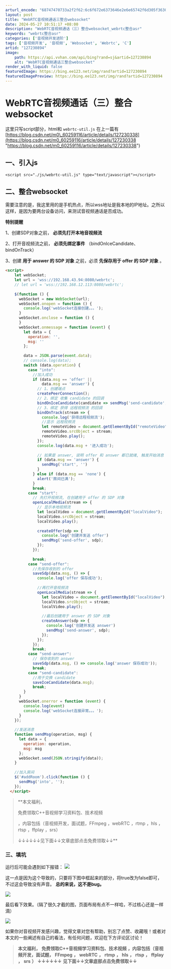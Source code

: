 ```yaml
---
arturl_encode: "68747470733a2f2f62:6c6f672e6373646e2e6e65742f6d305f36303235393131362f:61727469636c652f64657461696c732f313237323330383934"
layout: post
title: "WebRTC音视频通话三整合websocket"
date: 2024-05-27 10:51:17 +08:00
description: "WebRTC音视频通话（三）整合websocket_webrtc整合asr"
keywords: "webrtc整合asr"
categories: ['音视频开发进阶']
tags: ['音视频开发', '音视频', 'Websocket', 'Webrtc', 'C']
artid: "127230894"
image:
    path: https://api.vvhan.com/api/bing?rand=sj&artid=127230894
    alt: "WebRTC音视频通话三整合websocket"
render_with_liquid: false
featuredImage: https://bing.ee123.net/img/rand?artid=127230894
featuredImagePreview: https://bing.ee123.net/img/rand?artid=127230894
---
```


# WebRTC音视频通话（三）整合websocket

这里只写script部分，html和
`webrtc-util.js`
在上一篇有
[https://blog.csdn.net/m0\_60259116/article/details/127230338](https://blog.csdn.net/m0_60259116/article/details/127230338 "https://blog.csdn.net/m0_60259116/article/details/127230338")

## 一、引入js

```
<script src="./js/webrtc-util.js" type="text/javascript"></script>

```

### 

## 二、整合websocket

需要注意的是，我这里用的是手机热点，所以wss地址是我本地的IP地址。之所以这样，是因为要两台设备访问，来测试音视频通话是否成功。

**特别提醒**

1、创建SDP对象之前，
**必须先打开本地音视频流**
  
2、打开音视频流之前，
**必须先绑定事件**
（bindOnIceCandidate、bindOnTrack）
  
3、创建
**用于 answer 的 SDP 对象**
之前，必须
**先保存用于 offer 的 SDP 对象**
。

```html
<script>
    let webSocket;
    let url = 'wss://192.168.43.94:8080/webrtc';
    // let url = 'wss://192.168.12.113:8080/webrtc';
    
    $(function () {
      webSocket = new WebSocket(url);
      webSocket.onopen = function () {
        console.log('webSocket连接创建。。。');
      }
      webSocket.onclose = function () {
      }
      webSocket.onmessage = function (event) {
        let data = {
          operation: '',
          msg: ''
        };
        
        data = JSON.parse(event.data);
        // console.log(data);
        switch (data.operation) {
          case "into":
            //加入成功
            if (data.msg == 'offer' ||
                data.msg == 'answer') {
              // 1、创建端点
              createPeerConnection();
              // 2、绑定 收集 candidate 的回调
              bindOnIceCandidate(candidate => sendMsg('send-candidate', candidate));
              // 3、绑定 获得 远程视频流 的回调
              bindOnTrack(stream => {
                console.log('获得远程视频流');
                //显示 远程视频流
                let remoteVideo = document.getElementById("remoteVideo");
                remoteVideo.srcObject = stream;
                remoteVideo.play();
              });
              console.log(data.msg + '进入成功');
              
              // 如果是 answer, 说明 offer 和 answer 都已就绪, 触发开始消息
              if (data.msg == 'answer') {
                sendMsg('start', '')
              }
            } else if (data.msg == 'none') {
              alert('房间已满');
            }
            break;
          case "start":
            // 先打开视频流, 在创建用于 offer 的 SDP 对象
            openLocalMedia(stream => {
              // 显示本地视频流
              let localVideo = document.getElementById("localVideo");
              localVideo.srcObject = stream;
              localVideo.play();
              
              createOffer(sdp => {
                console.log('创建并发送 offer')
                sendMsg('send-offer', sdp);
              });
            });
            
            break;
          case "send-offer":
            //先保存收到的 offer
            saveSdp(data.msg, () => {
              console.log('offer 保存成功');
  
  			  //再打开音视频流
              openLocalMedia(stream => {
                let localVideo = document.getElementById("localVideo");
                localVideo.srcObject = stream;
                localVideo.play();
  
            	//最后创建用于 answer 的 SDP 对象
                createAnswer(sdp => {
                  console.log('创建并发送 answer')
                  sendMsg('send-answer', sdp);
                });
              });
            });
            break;
          case "send-answer":   
            // 保存收到的 answer
            saveSdp(data.msg, () => console.log('answer 保存成功'));
            break;
          case "send-candidate":
            //用于交换 candidate
            saveIceCandidate(data.msg);
            break;
        }
      }
      webSocket.onerror = function (event) {
        console.log(event)
        console.log('webSocket连接异常。。。');
      }
    });
    
    //发送消息
    function sendMsg(operation, msg) {
      let data = {
        operation: operation,
        msg: msg
      };
      webSocket.send(JSON.stringify(data));
    }
    
    //加入房间
    $('#addRoom').click(function () {
      sendMsg('into', '');
    });
  </script>

```

> **本文福利，
>
>
> 免费领取C++音视频学习资料包、技术视频
>
> ，内容包括（音视频开发，面试题，FFmpeg ，webRTC ，rtmp ，hls ，rtsp ，ffplay ，srs）
>
>
> ↓↓↓↓↓↓见下面↓↓文章底部点击免费领取↓↓**

### 三、填坑

运行后可能会遇到如下报错：
![](https://i-blog.csdnimg.cn/blog_migrate/d02651b17bacd6ddacd328c0eea230bf.png)

这一点是因为这个导致的，只要将下图中框起来的部分，将true改为false即可，不过这会导致没有声音。
**总的来说，这不是bug。**

![](https://i-blog.csdnimg.cn/blog_migrate/9fe6c6d5cee185c0c7835d42d70fbd5f.png)

最后看下效果。（隔了很久才截的图，页面布局有点不一样哈，不过核心还是一样滴）

![](https://i-blog.csdnimg.cn/blog_migrate/b4c9462f0003311da13aa6f4f1863d06.png)

如果你对音视频开发感兴趣，觉得文章对您有帮助，别忘了点赞、收藏哦！或者对本文的一些阐述有自己的看法，有任何问题，欢迎在下方评论区讨论！

> **本文福利，**
> **免费领取C++音视频学习资料包、技术视频**
> **，内容包括（音视频开发，面试题，**
> **FFmpeg**
> **，**
> **webRTC**
> **，**
> **rtmp**
> **，**
> **hls**
> **，**
> **rtsp**
> **，**
> **ffplay**
> **，**
> **srs**
> **）**
> **↓↓↓↓↓↓**
> **见下面↓↓文章底部点击免费领取↓↓**